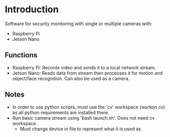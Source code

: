 # Introduction

Software for security monitoring with single or multiple cameras with:
- Raspberry Pi
- Jetson Nano

## Functions
- Raspberry Pi: Records video and sends it to a local network stream.
- Jetson Nano: Reads data from stream then processes it for motion and object/face recognition.  Can also be used as a camera.

## Notes
- In order to use python scripts, must use the 'cv' workspace (workon cv) as all python requirements are installed there.
- Run basic camera stream using 'bash launch.sh'. Does not need cv workspace. 
  - Must change device in file to represent what it is used as.
